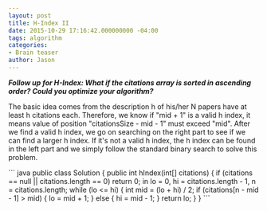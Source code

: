 ```yaml
---
layout: post
title: H-Index II
date: 2015-10-29 17:16:42.000000000 -04:00
tags: algorithm
categories:
- Brain teaser
author: Jason
---
```

<p><strong><em>Follow up for H-Index: What if the citations array is sorted in ascending order? Could you optimize your algorithm?</em></strong></p>


<p>The basic idea comes from the description h of his/her N papers have at least h citations each. Therefore, we know if "mid + 1" is a valid h index, it means value of position "citationsSize - mid - 1" must exceed "mid". After we find a valid h index, we go on searching on the right part to see if we can find a larger h index. If it's not a valid h index, the h index can be found in the left part and we simply follow the standard binary search to solve this problem.</p>
``` java
public class Solution {
    public int hIndex(int[] citations) {
        if (citations == null || citations.length == 0) return 0;
        in lo = 0, hi = citations.length - 1, n = citations.length;
        while (lo <= hi) {
            int mid = (lo + hi) / 2;
            if (citations[n - mid - 1] > mid) {
                lo = mid + 1;
            } else {
                hi = mid - 1;
            }
        return lo;
    }
}
```
